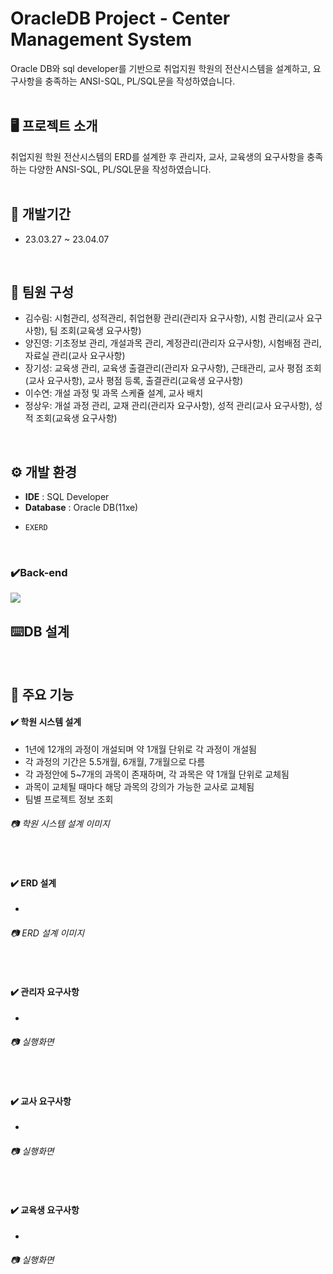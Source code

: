 # OracleDB Project - Center Management System
Oracle DB와 sql developer를 기반으로 취업지원 학원의 전산시스템을 설계하고, 요구사항을 충족하는  ANSI-SQL, PL/SQL문을 작성하였습니다.  
<br/>


## 🖥 프로젝트 소개
취업지원 학원 전산시스템의 ERD를 설계한 후 관리자, 교사, 교육생의 요구사항을 충족하는 다양한 ANSI-SQL, PL/SQL문을 작성하였습니다.  
<br/>

## 📅 개발기간
* 23.03.27 ~ 23.04.07  
<br/>

## :two_men_holding_hands: 팀원 구성
 - 김수림: 시험관리, 성적관리, 취업현황 관리(관리자 요구사항), 시험 관리(교사 요구사항), 팀 조회(교육생 요구사항)
 - 양진영: 기초정보 관리, 개설과목 관리, 계정관리(관리자 요구사항), 시험배점 관리, 자료실 관리(교사 요구사항)
 - 장기성: 교육생 관리, 교육생 출결관리(관리자 요구사항), 근태관리, 교사 평점 조회(교사 요구사항), 교사 평점 등록, 출결관리(교육생 요구사항)
 - 이수연: 개설 과정 및 과목 스케쥴 설계, 교사 배치
 - 정상우: 개설 과정 관리, 교재 관리(관리자 요구사항), 성적 관리(교사 요구사항), 성적 조회(교육생 요구사항)
<br/>
  
## ⚙ 개발 환경
- **IDE** : SQL Developer
- **Database** : Oracle DB(11xe)  
* `EXERD`
<br/>
  
### ✔️Back-end
<img src="https://img.shields.io/badge/oracle-F80000?style=for-the-badge&logo=oracle&logoColor=white">
<br/>

## :keyboard:DB 설계
<br/>

## 📌 주요 기능

#### :heavy_check_mark: 학원 시스템 설계
  - 1년에 12개의 과정이 개설되며 약 1개월 단위로 각 과정이 개설됨
  - 각 과정의 기간은 5.5개월, 6개월, 7개월으로 다름
  - 각 과정안에 5~7개의 과목이 존재하며, 각 과목은 약 1개월 단위로 교체됨
  - 과목이 교체될 때마다 해당 과목의 강의가 가능한 교사로 교체됨
  - 팀별 프로젝트 정보 조회

###### :camera: 학원 시스템 설계 이미지

<br/>

#### :heavy_check_mark: ERD 설계
  - 

###### :camera: ERD 설계 이미지

<br/>

#### :heavy_check_mark: 관리자 요구사항
  - 

###### :camera: 실행화면

<br/>

#### :heavy_check_mark: 교사 요구사항
  - 

###### :camera: 실행화면

<br/>

#### :heavy_check_mark: 교육생 요구사항
  - 

###### :camera: 실행화면

<br/>
